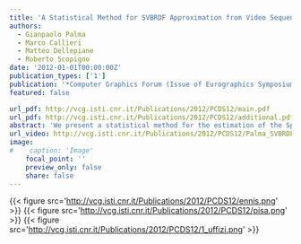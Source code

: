 ```yaml
---
title: 'A Statistical Method for SVBRDF Approximation from Video Sequences in General Lighting Conditions'
authors:
  - Gianpaolo Palma
  - Marco Callieri
  - Matteo Dellepiane
  - Roberto Scopigno
date: '2012-01-01T00:00:00Z'
publication_types: ['1']
publication: '*Computer Graphics Forum (Issue of Eurographics Symposium on Rendering 2012)*'
featured: false

url_pdf: http://vcg.isti.cnr.it/Publications/2012/PCDS12/main.pdf
url_pdf: http://vcg.isti.cnr.it/Publications/2012/PCDS12/additional.pdf
abstract: 'We present a statistical method for the estimation of the Spatially Varying Bidirectional Reflectance Distribution Function (SVBRDF) of an object with complex geometry, starting from video sequences acquired with fixed but general lighting conditions. The aim of this work is to define a method that simplifies the acquisition phase of the object surface appearance and allows to reconstruct an approximated SVBRDF. The final output is suitable to be used with a 3D model of the object to obtain accurate and photo-realistic renderings. The method is composed by three steps: the approximation of the environment map of the acquisition scene, using the same object as a probe; the estimation of the diffuse color of the object; the estimation of the specular components of the main materials of the object, by using a Phong model. All the steps are based on statistical analysis of the color samples projected by the video sequences on the surface of the object. Although the method presents some limitations, the trade-off between the easiness of acquisition and the obtained results makes it useful for practical applications.'
url_video: http://vcg.isti.cnr.it/Publications/2012/PCDS12/Palma_SVBRDFApproximation.wmv
image:
#    caption: 'Image'
    focal_point: ''
    preview_only: false
    share: false
---
```

{{< figure src='http://vcg.isti.cnr.it/Publications/2012/PCDS12/ennis.png' >}}
{{< figure src='http://vcg.isti.cnr.it/Publications/2012/PCDS12/pisa.png' >}}
{{< figure src='http://vcg.isti.cnr.it/Publications/2012/PCDS12/1_uffizi.png' >}}
